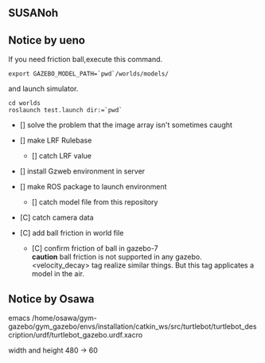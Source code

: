 ## SUSANoh



## Notice by ueno

If you need friction ball,execute this command.

```
export GAZEBO_MODEL_PATH=`pwd`/worlds/models/
```

and launch simulator.
```
cd worlds
roslaunch test.launch dir:=`pwd`
```

- [] solve the problem that the image array isn't sometimes caught

- [] make LRF Rulebase
   - [] catch LRF value


- [] install Gzweb environment in server

- [] make ROS package to launch environment
   - [] catch model file from this repository


- [C] catch camera data

- [C] add ball friction in world file  
   - [C] confirm friction of ball in gazebo-7  
**caution**
ball friction is not supported in any gazebo. \<velocity_decay\> tag realize similar things.
But this tag applicates a model in the air. 


## Notice by Osawa

emacs /home/osawa/gym-gazebo/gym_gazebo/envs/installation/catkin_ws/src/turtlebot/turtlebot_description/urdf/turtlebot_gazebo.urdf.xacro

width and height 
480 -> 60